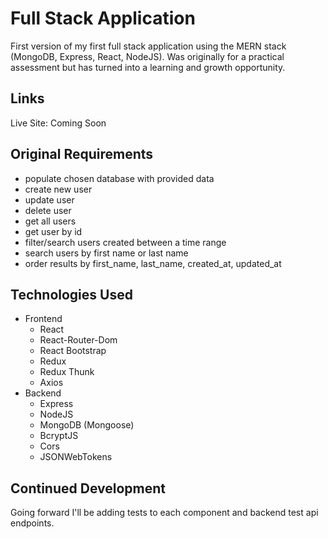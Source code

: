 # Full Stack Application

First version of my first full stack application using the MERN stack (MongoDB, Express, React, NodeJS). Was originally for a practical assessment but has turned into a learning and growth opportunity.

## Links

Live Site: Coming Soon

## Original Requirements

 - populate chosen database with provided data
 - create new user
 - update user
 - delete user
 - get all users
 - get user by id
 - filter/search users created between a time range
 - search users by first name or last name
 - order results by first_name, last_name, created_at, updated_at

## Technologies Used
- Frontend
  - React
  - React-Router-Dom
  - React Bootstrap
  - Redux
  - Redux Thunk
  - Axios
- Backend
  - Express
  - NodeJS
  - MongoDB (Mongoose)
  - BcryptJS
  - Cors
  - JSONWebTokens

## Continued Development
Going forward I'll be adding tests to each component and backend test api endpoints.

